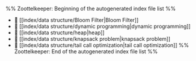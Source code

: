 %% Zoottelkeeper: Beginning of the autogenerated index file list  %%
- 📄 [[index/data structure/Bloom Filter|Bloom Filter]]
- 📄 [[index/data structure/dynamic programming|dynamic programming]]
- 📄 [[index/data structure/heap|heap]]
- 📄 [[index/data structure/knapsack problem|knapsack problem]]
- 📄 [[index/data structure/tail call optimization|tail call optimization]]
%% Zoottelkeeper: End of the autogenerated index file list  %%

